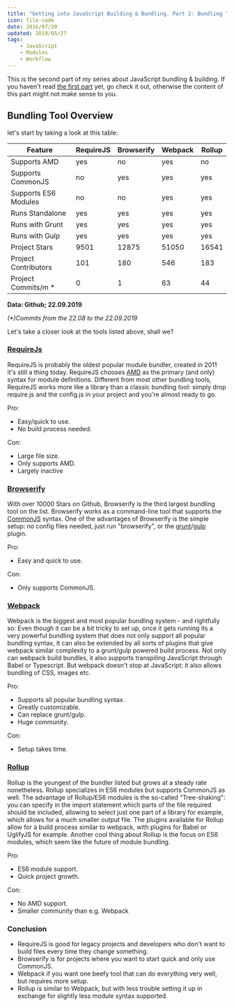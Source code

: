 ```yaml
---
title: "Getting into JavaScript Building & Bundling. Part 2: Bundling Tools"
icon: file-code
date: 2016/07/20
updated: 2019/05/27
tags:
    - JavaScript
    - Modules
    - Workflow
---
```


This is the second part of my series about JavaScript bundling & building. If you haven't read [the first part](https://rilling.dev/getting-into-javascript-building-and-bundling-part-1-modules) yet, go check it out, otherwise the content of this part might not make sense to you.

<!-- more -->

## Bundling Tool Overview

let's start by taking a look at this table:

| Feature              | RequireJS | Browserify | Webpack | Rollup |
| -------------------- | --------- | ---------- | ------- | ------ |
| Supports AMD         | yes       | no         | yes     | no     |
| Supports CommonJS    | no        | yes        | yes     | yes    |
| Supports ES6 Modules | no        | no         | yes     | yes    |
| Runs Standalone      | yes       | yes        | yes     | yes    |
| Runs with Grunt      | yes       | yes        | yes     | yes    |
| Runs with Gulp       | yes       | yes        | yes     | yes    |
| Project Stars        | 9501      | 12875      | 51050   | 16541  |
| Project Contributors | 101       | 180        | 546     | 183    |
| Project Commits/m \* | 0         | 1          | 63      | 44     |

**Data: Github; 22.09.2019**

_(\*)Commits from the 22.08 to the 22.09.2019_

Let's take a closer look at the tools listed above, shall we?

### [RequireJs](http://requirejs.org)

RequireJS is probably the oldest popular module bundler, created in 2011 it's still a thing today. RequireJS chooses [AMD](http://rilling.dev/getting-into-JavaScript-building-and-bundling-part-1-modules) as the primary (and only) syntax for module definitions. Different from most other bundling tools, RequireJS works more like a library than a classic bundling tool: simply drop require.js and the config.js in your project and you're almost ready to go.

Pro:

-   Easy/quick to use.
-   No build process needed.

Con:

-   Large file size.
-   Only supports AMD.
-   Largely inactive

### [Browserify](http://browserify.org/)

With over 10000 Stars on Github, Browserify is the third largest bundling tool on the list. Browserify works as a command-line tool that supports the [CommonJS](https://rilling.dev/getting-into-JavaScript-building-and-bundling-part-1-modules) syntax. One of the advantages of Browserify is the simple setup: no config files needed, just run "browserify", or the [grunt](https://www.npmjs.com/package/grunt-browserify)/[gulp](https://www.npmjs.com/package/gulp-browserify) plugin.

Pro:

-   Easy and quick to use.

Con:

-   Only supports CommonJS.

### [Webpack](https://webpack.github.io/)

Webpack is the biggest and most popular bundling system - and rightfully so: Even though it can be a bit tricky to set up, once it gets running its a very powerful bundling system that does not only support all popular bundling syntax, it can also be extended by all sorts of plugins that give webpack similar complexity to a grunt/gulp powered build process. Not only can webpack build bundles, it also supports transpiling JavaScript through Babel or Typescript. But webpack doesn't stop at JavaScript: it also allows bundling of CSS, images etc.

Pro:

-   Supports all popular bundling syntax.
-   Greatly customizable.
-   Can replace grunt/gulp.
-   Huge community.

Con:

-   Setup takes time.

### [Rollup](http://rollupjs.org/)

Rollup is the youngest of the bundler listed but grows at a steady rate nonetheless. Rollup specializes in ES6 modules but supports CommonJS as well. The advantage of Rollup/ES6 modules is the so-called "Tree-shaking": you can specify in the import statement which parts of the file required should be included, allowing to select just one part of a library for example, which allows for a much smaller output file. The plugins available for Rollup allow for a build process similar to webpack, with plugins for Babel or UglifyJS for example. Another cool thing about Rollup is the focus on ES6 modules, which seem like the future of module bundling.

Pro:

-   ES6 module support.
-   Quick project growth.

Con:

-   No AMD support.
-   Smaller community than e.g. Webpack

### Conclusion

-   RequireJS is good for legacy projects and developers who don't want to build files every time they change something.
-   Browserify is for projects where you want to start quick and only use CommonJS.
-   Webpack if you want one beefy tool that can do everything very well, but requires more setup.
-   Rollup is similar to Webpack, but with less trouble setting it up in exchange for slightly less module syntax supported.
